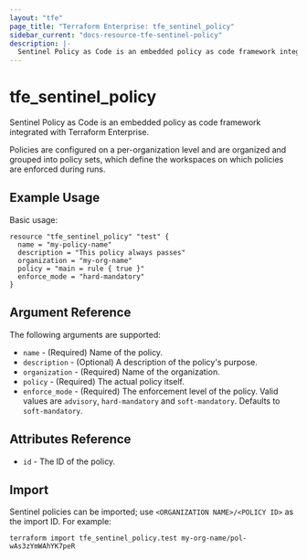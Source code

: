 ```yaml
---
layout: "tfe"
page_title: "Terraform Enterprise: tfe_sentinel_policy"
sidebar_current: "docs-resource-tfe-sentinel-policy"
description: |-
  Sentinel Policy as Code is an embedded policy as code framework integrated with Terraform Enterprise.
---
```


# tfe_sentinel_policy

Sentinel Policy as Code is an embedded policy as code framework integrated
with Terraform Enterprise.

Policies are configured on a per-organization level and are organized and
grouped into policy sets, which define the workspaces on which policies are
enforced during runs.

## Example Usage

Basic usage:

```hcl
resource "tfe_sentinel_policy" "test" {
  name = "my-policy-name"
  description = "This policy always passes"
  organization = "my-org-name"
  policy = "main = rule { true }"
  enforce_mode = "hard-mandatory"
}
```

## Argument Reference

The following arguments are supported:

* `name` - (Required) Name of the policy.
* `description` - (Optional) A description of the policy's purpose.
* `organization` - (Required) Name of the organization.
* `policy` - (Required) The actual policy itself.
* `enforce_mode` - (Required) The enforcement level of the policy. Valid
  values are `advisory`, `hard-mandatory` and `soft-mandatory`. Defaults
  to `soft-mandatory`.

## Attributes Reference

* `id` - The ID of the policy.

## Import

Sentinel policies can be imported; use `<ORGANIZATION NAME>/<POLICY ID>` as the
import ID. For example:

```shell
terraform import tfe_sentinel_policy.test my-org-name/pol-wAs3zYmWAhYK7peR
```
